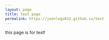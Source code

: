 ```yaml
---
layout: page
title: test page
permalink: https://jeonlego012.github.io/test
---
```


this page is for test!
